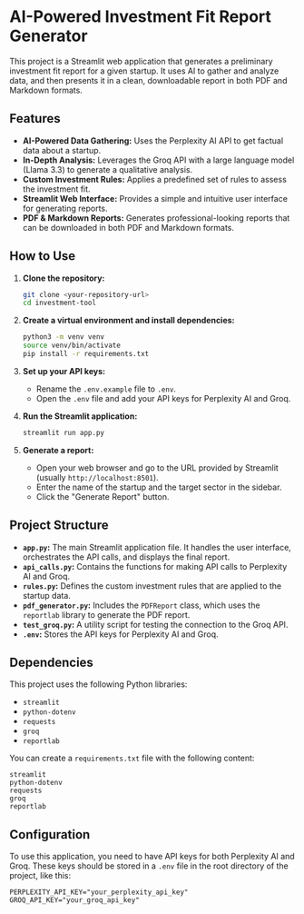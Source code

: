 # AI-Powered Investment Fit Report Generator

This project is a Streamlit web application that generates a preliminary investment fit report for a given startup. It uses AI to gather and analyze data, and then presents it in a clean, downloadable report in both PDF and Markdown formats.

## Features

- **AI-Powered Data Gathering:** Uses the Perplexity AI API to get factual data about a startup.
- **In-Depth Analysis:** Leverages the Groq API with a large language model (Llama 3.3) to generate a qualitative analysis.
- **Custom Investment Rules:** Applies a predefined set of rules to assess the investment fit.
- **Streamlit Web Interface:** Provides a simple and intuitive user interface for generating reports.
- **PDF & Markdown Reports:** Generates professional-looking reports that can be downloaded in both PDF and Markdown formats.

## How to Use

1.  **Clone the repository:**
    ```bash
    git clone <your-repository-url>
    cd investment-tool
    ```

2.  **Create a virtual environment and install dependencies:**
    ```bash
    python3 -m venv venv
    source venv/bin/activate
    pip install -r requirements.txt
    ```

3.  **Set up your API keys:**
    - Rename the `.env.example` file to `.env`.
    - Open the `.env` file and add your API keys for Perplexity AI and Groq.

4.  **Run the Streamlit application:**
    ```bash
    streamlit run app.py
    ```

5.  **Generate a report:**
    - Open your web browser and go to the URL provided by Streamlit (usually `http://localhost:8501`).
    - Enter the name of the startup and the target sector in the sidebar.
    - Click the "Generate Report" button.

## Project Structure

- **`app.py`:** The main Streamlit application file. It handles the user interface, orchestrates the API calls, and displays the final report.
- **`api_calls.py`:** Contains the functions for making API calls to Perplexity AI and Groq.
- **`rules.py`:** Defines the custom investment rules that are applied to the startup data.
- **`pdf_generator.py`:** Includes the `PDFReport` class, which uses the `reportlab` library to generate the PDF report.
- **`test_groq.py`:** A utility script for testing the connection to the Groq API.
- **`.env`:** Stores the API keys for Perplexity AI and Groq.

## Dependencies

This project uses the following Python libraries:

- `streamlit`
- `python-dotenv`
- `requests`
- `groq`
- `reportlab`

You can create a `requirements.txt` file with the following content:

```
streamlit
python-dotenv
requests
groq
reportlab
```

## Configuration

To use this application, you need to have API keys for both Perplexity AI and Groq. These keys should be stored in a `.env` file in the root directory of the project, like this:

```
PERPLEXITY_API_KEY="your_perplexity_api_key"
GROQ_API_KEY="your_groq_api_key"
```
